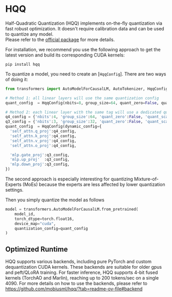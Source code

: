 <!--Copyright 2024 The HuggingFace Team. All rights reserved.

Licensed under the Apache License, Version 2.0 (the "License"); you may not use this file except in compliance with
the License. You may obtain a copy of the License at

http://www.apache.org/licenses/LICENSE-2.0

Unless required by applicable law or agreed to in writing, software distributed under the License is distributed on
an "AS IS" BASIS, WITHOUT WARRANTIES OR CONDITIONS OF ANY KIND, either express or implied. See the License for the
specific language governing permissions and limitations under the License.

⚠️ Note that this file is in Markdown but contain specific syntax for our doc-builder (similar to MDX) that may not be
rendered properly in your Markdown viewer.

-->


# HQQ 

Half-Quadratic Quantization (HQQ) implements on-the-fly quantization via fast robust optimization. It doesn't require calibration data and can be used to quantize any model.  
Please refer to the <a href="https://github.com/mobiusml/hqq/">official package</a> for more details.

For installation, we recommend you use the following approach to get the latest version and build its corresponding CUDA kernels:
```
pip install hqq
```

To quantize a model, you need to create an [`HqqConfig`]. There are two ways of doing it:
``` Python
from transformers import AutoModelForCausalLM, AutoTokenizer, HqqConfig

# Method 1: all linear layers will use the same quantization config
quant_config  = HqqConfig(nbits=8, group_size=64, quant_zero=False, quant_scale=False, axis=0) #axis=0 is used by default
```

``` Python
# Method 2: each linear layer with the same tag will use a dedicated quantization config
q4_config = {'nbits':4, 'group_size':64, 'quant_zero':False, 'quant_scale':False}
q3_config = {'nbits':3, 'group_size':32, 'quant_zero':False, 'quant_scale':False}
quant_config  = HqqConfig(dynamic_config={
  'self_attn.q_proj':q4_config,
  'self_attn.k_proj':q4_config,
  'self_attn.v_proj':q4_config,
  'self_attn.o_proj':q4_config,

  'mlp.gate_proj':q3_config,
  'mlp.up_proj'  :q3_config,
  'mlp.down_proj':q3_config,
})
```

The second approach is especially interesting for quantizing Mixture-of-Experts (MoEs) because the experts are less affected by lower quantization settings.


Then you simply quantize the model as follows
``` Python
model = transformers.AutoModelForCausalLM.from_pretrained(
    model_id, 
    torch_dtype=torch.float16, 
    device_map="cuda", 
    quantization_config=quant_config
)
```

## Optimized Runtime

HQQ supports various backends, including pure PyTorch and custom dequantization CUDA kernels. These backends are suitable for older gpus and peft/QLoRA training.
For faster inference, HQQ supports 4-bit fused kernels (TorchAO and Marlin), reaching up to 200 tokens/sec on a single 4090.
For more details on how to use the backends, please refer to https://github.com/mobiusml/hqq/?tab=readme-ov-file#backend
